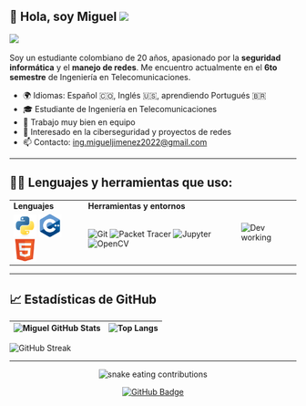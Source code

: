 ## 👋 Hola, soy Miguel <img src="https://media.giphy.com/media/hvRJCLFzcasrR4ia7z/giphy.gif" width="40px"/>

<img src="https://github.com/sourabmaity/sourabmaity/blob/main/header_.png" />

Soy un estudiante colombiano de 20 años, apasionado por la **seguridad informática** y el **manejo de redes**. Me encuentro actualmente en el **6to semestre** de Ingeniería en Telecomunicaciones.

- 🌍 Idiomas: Español 🇨🇴, Inglés 🇺🇸, aprendiendo Portugués 🇧🇷  
- 🎓 Estudiante de Ingeniería en Telecomunicaciones  
- 🤝 Trabajo muy bien en equipo  
- 🔐 Interesado en la ciberseguridad y proyectos de redes  
- 📫 Contacto: [ing.migueljimenez2022@gmail.com](mailto:ing.migueljimenez2022@gmail.com)

---

## 👨‍💻 Lenguajes y herramientas que uso:

<table>
  <tr>
    <td><strong>Lenguajes</strong></td>
    <td><strong>Herramientas y entornos</strong></td>
    <td rowspan="2">
      <img src="https://github.com/sourabmaity/sourabmaity/blob/main/assets/gif.gif" alt="Dev working" width="200"/>
    </td>
  </tr>
  <tr>
    <td>
      <img src="https://raw.githubusercontent.com/devicons/devicon/master/icons/python/python-original.svg" width="40" title="Python"/>
      <img src="https://raw.githubusercontent.com/devicons/devicon/master/icons/cplusplus/cplusplus-original.svg" width="40" title="C++"/>
      <img src="https://raw.githubusercontent.com/devicons/devicon/master/icons/html5/html5-original.svg" width="40" title="HTML"/>
    </td>
    <td>
      <img src="https://www.vectorlogo.zone/logos/git-scm/git-scm-icon.svg" width="40" title="Git"/>
      <img src="https://www.vectorlogo.zone/logos/cisco/cisco-icon.svg" width="40" title="Packet Tracer"/>
      <img src="https://raw.githubusercontent.com/nidhaloff/deep-translator/master/img/jupyter.png" width="40" title="Jupyter"/>
      <img src="https://www.vectorlogo.zone/logos/opencv/opencv-icon.svg" width="40" title="OpenCV"/>
    </td>
  </tr>
</table>

---

## 📈 Estadísticas de GitHub

| ![Miguel GitHub Stats](https://github-readme-stats.vercel.app/api?username=migueljimenez2025&show_icons=true&theme=radical) | ![Top Langs](https://github-readme-stats.vercel.app/api/top-langs/?username=migueljimenez2025&layout=compact&theme=radical) |
| --- | --- |

![GitHub Streak](https://github-readme-streak-stats.herokuapp.com?user=migueljimenez2025&theme=radical)

---

<p align="center">
  <img src="https://github.com/sourabmaity/sourabmaity/blob/output/github-contribution-grid-snake.svg" alt="snake eating contributions" />
</p>

<p align="center">
  <a href="https://github.com/migueljimenez2025">
    <img src="https://img.shields.io/github/followers/migueljimenez2025?label=Followers&style=social" alt="GitHub Badge" />
  </a>
</p>
